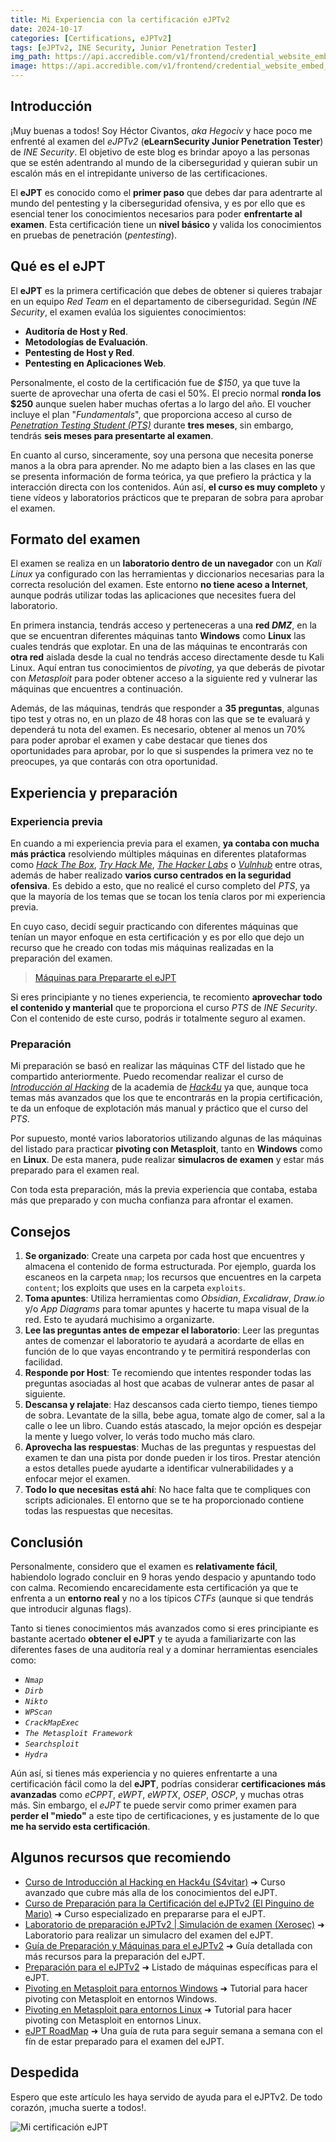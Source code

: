 ```yaml
---
title: Mi Experiencia con la certificación eJPTv2
date: 2024-10-17
categories: [Certifications, eJPTv2]
tags: [eJPTv2, INE Security, Junior Penetration Tester]
img_path: https://api.accredible.com/v1/frontend/credential_website_embed_image/certificate/118676081
image: https://api.accredible.com/v1/frontend/credential_website_embed_image/certificate/118676081
---
```


## **Introducción**
¡Muy buenas a todos! Soy Héctor Civantos, *aka Hegociv* y hace poco me enfrenté al examen del *eJPTv2* (**eLearnSecurity Junior Penetration Tester**) de *INE Security*. El objetivo de este blog es brindar apoyo a las personas que se estén adentrando al mundo de la ciberseguridad y quieran subir un escalón más en el intrepidante universo de las certificaciones.

El **eJPT** es conocido como el **primer paso** que debes dar para adentrarte al mundo del pentesting y la ciberseguridad ofensiva, y es por ello que es esencial tener los conocimientos necesarios para poder **enfrentarte al examen**. Esta certificación tiene un **nivel básico** y valida los conocimientos en pruebas de penetración (*pentesting*).

## **Qué es el eJPT**
El **eJPT** es la primera certificación que debes de obtener si quieres trabajar en un equipo *Red Team* en el departamento de ciberseguridad. Según *INE Security*, el examen evalúa los siguientes conocimientos:

- **Auditoría de Host y Red**.
- **Metodologías de Evaluación**.
- **Pentesting de Host y Red**.
- **Pentesting en Aplicaciones Web**.

Personalmente, el costo de la certificación fue de *$150*, ya que tuve la suerte de aprovechar una oferta de casi el 50%. El precio normal **ronda los $250** aunque suelen haber muchas ofertas a lo largo del año. El voucher incluye el plan "*Fundamentals*", que proporciona acceso al curso de [*Penetration Testing Student (PTS)*](https://my.ine.com/CyberSecurity/learning-paths/61f88d91-79ff-4d8f-af68-873883dbbd8c/penetration-testing-student) durante **tres meses**, sin embargo, tendrás **seis meses para presentarte al examen**.

En cuanto al curso, sinceramente, soy una persona que necesita ponerse manos a la obra para aprender. No me adapto bien a las clases en las que se presenta información de forma teórica, ya que prefiero la práctica y la interacción directa con los contenidos. Aún así, **el curso es muy completo** y tiene vídeos y laboratorios prácticos que te preparan de sobra para aprobar el examen.

## **Formato del examen**
El examen se realiza en un **laboratorio dentro de un navegador** con un *Kali Linux* ya configurado con las herramientas y diccionarios necesarias para la correcta resolución del examen. Este entorno **no tiene aceso a Internet**, aunque podrás utilizar todas las aplicaciones que necesites fuera del laboratorio.

En primera instancia, tendrás acceso y perteneceras a una **red *DMZ***, en la que se encuentran diferentes máquinas tanto **Windows** como **Linux** las cuales tendrás que explotar. En una de las máquinas te encontrarás con **otra red** aislada desde la cual no tendrás acceso directamente desde tu Kali Linux. Aquí entran tus conocimientos de *pivoting*, ya que deberás de pivotar con *Metasploit* para poder obtener acceso a la siguiente red y vulnerar las máquinas que encuentres a continuación.

Además, de las máquinas, tendrás que responder a **35 preguntas**, algunas tipo test y otras no, en un plazo de 48 horas con las que se te evaluará y dependerá tu nota del examen. Es necesario, obtener al menos un 70% para poder aprobar el examen y cabe destacar que tienes dos oportunidades para aprobar, por lo que si suspendes la primera vez no te preocupes, ya que contarás con otra oportunidad.

## Experiencia y preparación
### Experiencia previa
En cuando a mi experiencia previa para el examen, **ya contaba con mucha más práctica** resolviendo múltiples máquinas en diferentes plataformas como *[Hack The Box](https://www.hackthebox.com/)*, *[Try Hack Me](https://tryhackme.com/)*, *[The Hacker Labs](https://thehackerslabs.com/)* o *[Vulnhub](https://www.vulnhub.com/)* entre otras, además de haber realizado **varios curso centrados en la seguridad ofensiva**. Es debido a esto, que no realicé el curso completo del *PTS*, ya que la mayoría de los temas que se tocan los tenía claros por mi experiencia previa.

En cuyo caso, decidí seguir practicando con diferentes máquinas que tenían un mayor enfoque en esta certificación y es por ello que dejo un recurso que he creado con todas mis máquinas realizadas en la preparación del examen.

> [Máquinas para Prepararte el eJPT](https://docs.google.com/spreadsheets/d/1W8MXfDbTfQHFZ5XRMAKMysSBwvOpXuUS/edit?gid=1173184797#gid=1173184797)

Si eres principiante y no tienes experiencia, te recomiento **aprovechar todo el contenido y manterial** que te proporciona el curso *PTS* de *INE Security*. Con el contenido de este curso, podrás ir totalmente seguro al examen.

### Preparación
Mi preparación se basó en realizar las máquinas CTF del listado que he compartido anteriormente. Puedo recomendar realizar el curso de *[Introducción al Hacking](https://hack4u.io/cursos/introduccion-al-hacking/)* de la academia de *[Hack4u](https://hack4u.io/)* ya que, aunque toca temas más avanzados que los que te encontrarás en la propia certificación, te da un enfoque de explotación más manual y práctico que el curso del *PTS*.

Por supuesto, monté varios laboratorios utilizando algunas de las máquinas del listado para practicar **pivoting con Metasploit**, tanto en **Windows** como en **Linux**. De esta manera, pude realizar **simulacros de examen** y estar más preparado para el examen real.

Con toda esta preparación, más la previa experiencia que contaba, estaba más que preparado y con mucha confianza para afrontar el examen.

## Consejos
1. **Se organizado**: Create una carpeta por cada host que encuentres y almacena el contenido de forma estructurada. Por ejemplo, guarda los escaneos en la carpeta `nmap`; los recursos que encuentres en la carpeta `content`; los exploits que uses en la carpeta `exploits`.
2. **Toma apuntes**: Utiliza herramientas como *Obsidian*, *Excalidraw*, *Draw.io* y/o *App Diagrams* para tomar apuntes y hacerte tu mapa visual de la red. Esto te ayudará muchisimo a organizarte.
3. **Lee las preguntas antes de empezar el laboratorio**: Leer las preguntas antes de comenzar el laboratorio te ayudará a acordarte de ellas en función de lo que vayas encontrando y te permitirá responderlas con facilidad.
4. **Responde por Host**: Te recomiendo que intentes responder todas las preguntas asociadas al host que acabas de vulnerar antes de pasar al siguiente.
5. **Descansa y relajate**: Haz descansos cada cierto tiempo, tienes tiempo de sobra. Levantate de la silla, bebe agua, tomate algo de comer, sal a la calle o lee un libro. Cuando estás atascado, la mejor opción es despejar la mente y luego volver, lo verás todo mucho más claro.
6. **Aprovecha las respuestas**: Muchas de las preguntas y respuestas del examen te dan una pista por donde pueden ir los tiros. Prestar atención a estos detalles puede ayudarte a identificar vulnerabilidades y a enfocar mejor el examen.
7. **Todo lo que necesitas está ahí**: No hace falta que te compliques con scripts adicionales. El entorno que se te ha proporcionado contiene todas las respuestas que necesitas.

## Conclusión
Personalmente, considero que el examen es **relativamente fácil**, habiendolo logrado concluir en 9 horas yendo despacio y apuntando todo con calma. Recomiendo encarecidamente esta certificación ya que te enfrenta a un **entorno real** y no a los típicos *CTFs* (aunque si que tendrás que introducir algunas flags).

Tanto si tienes conocimientos más avanzados como si eres principiante es bastante acertado **obtener el eJPT** y te ayuda a familiarizarte con las diferentes fases de una auditoría real y a dominar herramientas esenciales como:

- *`Nmap`*
- *`Dirb`*
- *`Nikto`*
- *`WPScan`*
- *`CrackMapExec`*
- *`The Metasploit Framework`*
- *`Searchsploit`*
- *`Hydra`*

Aún así, si tienes más experiencia y no quieres enfrentarte a una certificación fácil como la del **eJPT**, podrías considerar **certificaciones más avanzadas** como *eCPPT*, *eWPT*, *eWPTX*, *OSEP*, *OSCP*, y muchas otras más. Sin embargo, el *eJPT* te puede servir como primer examen para **perder el "miedo"** a este tipo de certificaciones, y es justamente de lo que **me ha servido esta certificación**.

## Algunos recursos que recomiendo

- [Curso de Introducción al Hacking en Hack4u (S4vitar)](https://hack4u.io/cursos/introduccion-al-hacking/) ➜ Curso avanzado que cubre más alla de los conocimientos del eJPT.
- [Curso de Preparación para la Certificación del eJPTv2 (El Pinguino de Mario)](https://elrincondelhacker.es/courses/preparacion-certificacion-ejptv2/) ➜ Curso especializado en prepararse para el eJPT.
- [Laboratorio de preparación eJPTv2 \| Simulación de examen (Xerosec)](https://www.youtube.com/watch?v=v20IsEd5nUU) ➜ Laboratorio para realizar un simulacro del examen del eJPT.
- [Guía de Preparación y Máquinas para el eJPTv2](https://r1vs3c.github.io/posts/review-ejpt/) ➜ Guía detallada con más recursos para la preparación del eJPT.
- [Preparación para el eJPTv2](https://rinku.tech/experiencia-ejptv2/) ➜ Listado de máquinas específicas para el eJPT.
- [Pivoting en Metasploit para entornos Windows](https://www.youtube.com/watch?v=WM8lHCHblDU) ➜ Tutorial para hacer pivoting con Metasploit en entornos Windows.
- [Pivoting en Metasploit para entornos Linux](https://www.youtube.com/watch?v=RotyKByc8Jc&t=708s) ➜ Tutorial para hacer pivoting con Metasploit en entornos Linux.
- [eJPT RoadMap](https://github.com/nyxragon/ejpt-roadmap) ➜ Una guía de ruta para seguir semana a semana con el fín de estar preparado para el examen del eJPT.

## Despedida
Espero que este artículo les haya servido de ayuda para el eJPTv2. De todo corazón, ¡mucha suerte a todos!.

![Mi certificación eJPT](https://api.accredible.com/v1/frontend/credential_website_embed_image/certificate/118676081)
